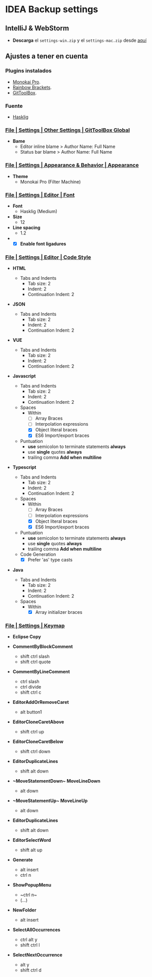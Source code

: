 # IDEA Backup settings
## IntelliJ & WebStorm

* **Descarga** el `settings-win.zip` y el `settings-mac.zip` desde [aquí](https://github.com/ekzGuille/intellij-settings/releases)

## Ajustes a tener en cuenta

### **Plugins instalados**
* [Monokai Pro](https://plugins.jetbrains.com/plugin/13643-monokai-pro-theme/).
* [Rainbow Brackets](https://plugins.jetbrains.com/plugin/10080-rainbow-brackets).
* [GitToolBox](https://plugins.jetbrains.com/plugin/7499-gittoolbox).

### **Fuente**
* [Hasklig](https://github.com/i-tu/Hasklig/)

### [File | Settings | Other Settings | GitToolBox Global](jetbrains://WebStorm/settings?name=Other+Settings--GitToolBox+Global)
* **Bame**
  * Editor inline blame > Author Name: Full Name
  * Status bar blame > Author Name: Full Name

### [File | Settings | Appearance & Behavior | Appearance](jetbrains://WebStorm/settings?name=Appearance+%26+Behavior--Appearance)
* **Theme**
  * Monokai Pro (Filter Machine)

### [File | Settings | Editor | Font](jetbrains://WebStorm/settings?name=Editor--Font)
* **Font**
  * Hasklig (Medium)
* **Size**
  * 12
* **Line spacing**
  * 1.2
* * [x] **Enable font ligadures**

### [File | Settings | Editor | Code Style](jetbrains://WebStorm/settings?name=Editor--Code+Style)
* **HTML**
  * Tabs and Indents
     * Tab size: 2
     * Indent: 2 
     * Continuation Indent: 2
     
* **JSON**
  * Tabs and Indents
     * Tab size: 2
     * Indent: 2 
     * Continuation Indent: 2
     
* **VUE**
  * Tabs and Indents
     * Tab size: 2
     * Indent: 2 
     * Continuation Indent: 2
     
* **Javascript**
  * Tabs and Indents
     * Tab size: 2
     * Indent: 2 
     * Continuation Indent: 2
   * Spaces
     * Within
       * [ ] Array Braces
       * [ ] Interpolation expressions
       * [x] Object literal braces
       * [x] ES6 Import/export braces
   * Puntuation
     * **use** semicolon to terminate statements **always**
     * use **single** quotes **always**
     * trailing comma **Add when multiline**

* **Typescript**
  * Tabs and Indents
     * Tab size: 2
     * Indent: 2 
     * Continuation Indent: 2
   * Spaces
     * Within
       * [ ] Array Braces
       * [ ] Interpolation expressions
       * [x] Object literal braces
       * [x] ES6 Import/export braces
   * Puntuation
     * **use** semicolon to terminate statements **always**
     * use **single** quotes **always**
     * trailing comma **Add when multiline**
   * Code Generation
     * [x] Prefer 'as' type casts

* **Java**
  * Tabs and Indents
     * Tab size: 2
     * Indent: 2 
     * Continuation Indent: 2
  * Spaces
     * Within
       * [x] Array initializer braces 

### [File | Settings | Keymap](jetbrains://WebStorm/settings?name=Keymap)
* **Eclipse Copy**
* **CommentByBlockComment**
  * shift ctrl slash
  * shift ctrl quote

* **CommentByLineComment**
  * ctrl slash
  * ctrl divide
  * shift ctrl c

* **EditorAddOrRemoveCaret**
  * alt button1

* **EditorCloneCaretAbove**
  * shift ctrl up

* **EditorCloneCaretBelow**
  * shift ctrl down

* **EditorDuplicateLines**
  * shift alt down

* **~MoveStatementDown~ MoveLineDown**
  * alt down

* **~MoveStatementUp~ MoveLineUp**
  * alt down
  
* **EditorDuplicateLines**
  * shift alt down
  
* **EditorSelectWord**
  * shift alt up

* **Generate**
  * alt insert
  * ctrl n

* **ShowPopupMenu** 
  * ~ctrl n~
  * (...)
  
* **NewFolder**
  * alt insert

* **SelectAllOccurrences**
  * ctrl alt y
  * shift ctrl l

* **SelectNextOccurrence**
  * alt y
  * shift ctrl d

